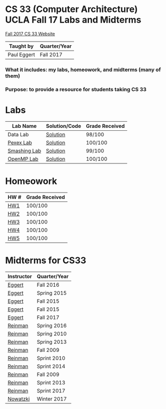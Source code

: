 # CS 33 (Computer Architecture) UCLA Fall 17 Labs and Midterms

[Fall 2017 CS 33 Website](http://web.cs.ucla.edu/classes/fall17/cs33/)

| Taught by  | Quarter/Year |
| -----------| -------------|
| Paul Eggert| Fall 2017    |

### What it includes: my labs, homeowork, and midterms (many of them)
### Purpose: to provide a resource for students taking CS 33

# Labs
| Lab Name     | Solution/Code    |  Grade Received       |
| ---------------- |  -----------------| ---------------|
| Data Lab  | [Solution](https://github.com/MikeNourian/CS-33-UCLA-Fall-17-Labs-and-Midterms/tree/master/Labs/Data%20Lab)   |  98/100           |
| [Pexex Lab](http://web.cs.ucla.edu/classes/fall17/cs33/lab/pexexlab.html) | [Solution](https://github.com/MikeNourian/CS-33-UCLA-Fall-17-Labs-and-Midterms/tree/master/Labs/Pexex%20Lab) | 100/100        |
| [Smashing Lab](http://web.cs.ucla.edu/classes/fall17/cs33/lab/smashinglab.html) | [Solution](https://github.com/MikeNourian/CS-33-UCLA-Fall-17-Labs-and-Midterms/tree/master/Labs/Smashing%20Lab) |   99/100       |
| [OpenMP Lab](http://web.cs.ucla.edu/classes/fall17/cs33/lab/openmplab.html) | [Solution](https://github.com/MikeNourian/CS-33-UCLA-Fall-17-Labs-and-Midterms/tree/master/Labs/OpenMP%20Lab) | 100/100         |


# Homeowork
| HW #  |  Grade Received       |
| ----------- |  ---------------|
| [HW1](https://github.com/MikeNourian/CS-33-UCLA-Fall-17-Labs-and-Midterms/tree/master/Homework/HW1)  | 100/100           |
| [HW2](https://github.com/MikeNourian/CS-33-UCLA-Fall-17-Labs-and-Midterms/tree/master/Homework/HW2)  | 100/100        |
| [HW3](https://github.com/MikeNourian/CS-33-UCLA-Fall-17-Labs-and-Midterms/tree/master/Homework/HW3)  | 100/100          |
| [HW4](https://github.com/MikeNourian/CS-33-UCLA-Fall-17-Labs-and-Midterms/tree/master/Homework/HW4)  | 100/100         |
| [HW5](https://github.com/MikeNourian/CS-33-UCLA-Fall-17-Labs-and-Midterms/tree/master/Homework/HW5)  | 100/100         |



# Midterms for CS33
| Instructor  |  Quarter/Year       |
| ----------- |  ---------------|
| [Eggert](https://github.com/MikeNourian/CS-33-UCLA-Fall-17-Labs-and-Midterms/blob/master/Midterms/CS33_Eggert_MT_Midterm1_1%20(1).pdf)  | Fall 2016           |
| [Eggert](https://github.com/MikeNourian/CS-33-UCLA-Fall-17-Labs-and-Midterms/blob/master/Midterms/CS33_Eggert_Midterm1.pdf)  | Spring 2015        |
| [Eggert](https://github.com/MikeNourian/CS-33-UCLA-Fall-17-Labs-and-Midterms/blob/master/Midterms/CS_33_Eggert_MT1_.pdf)  | Fall 2015          |
| [Eggert](https://github.com/MikeNourian/CS-33-UCLA-Fall-17-Labs-and-Midterms/blob/master/Midterms/CS_33_Eggert_MT1_.pdf)  | Fall 2015          |
| [Eggert](https://github.com/MikeNourian/CS-33-UCLA-Fall-17-Labs-and-Midterms/blob/master/Midterms/CS_33_Eggert_MT1_Fall17_o_id908.pdf)  | Fall 2017          |
| [Reinman](https://github.com/MikeNourian/CS-33-UCLA-Fall-17-Labs-and-Midterms/blob/master/Midterms/CS33_Reinman_MT1_Spring2016_.pdf)  | Spring 2016         |
| [Reinman](https://github.com/MikeNourian/CS-33-UCLA-Fall-17-Labs-and-Midterms/blob/master/Midterms/CS_33_Reinman_MT1_Spring10_o_id58.pdf)  | Spring 2010         |
| [Reinman](https://github.com/MikeNourian/CS-33-UCLA-Fall-17-Labs-and-Midterms/blob/master/Midterms/CS_33_Reinman_MT1_Spring13_s_id353.pdf)  | Spring 2013         |
| [Reinman](https://github.com/MikeNourian/CS-33-UCLA-Fall-17-Labs-and-Midterms/blob/master/Midterms/CS_33_Reinman_MT2_Fall09_o_id432.pdf)  | Fall 2009         |
| [Reinman](https://github.com/MikeNourian/CS-33-UCLA-Fall-17-Labs-and-Midterms/blob/master/Midterms/CS_33_Reinman_MT2_Spring10_o_id57.pdf)  | Sprint 2010         |
| [Reinman](https://github.com/MikeNourian/CS-33-UCLA-Fall-17-Labs-and-Midterms/blob/master/Midterms/CS_33_Reinman_MT2_Spring14_o_id427.pdf)  | Sprint 2014         |
| [Reinman](https://github.com/MikeNourian/CS-33-UCLA-Fall-17-Labs-and-Midterms/blob/master/Midterms/CS_33_Reinman_MT_Fall09_o_id33.pdf)  | Fall 2009         |
| [Reinman](https://github.com/MikeNourian/CS-33-UCLA-Fall-17-Labs-and-Midterms/blob/master/Midterms/CS_33_Riemann_MT2_Spring13_o_id359.pdf)  | Sprint 2013         |
| [Reinman](https://github.com/MikeNourian/CS-33-UCLA-Fall-17-Labs-and-Midterms/blob/master/Midterms/CS_33_Spring_2017_MT1.pdf)  | Sprint 2017         |
| [Nowatzki](https://github.com/MikeNourian/CS-33-UCLA-Fall-17-Labs-and-Midterms/blob/master/Midterms/CS_33_Nowatzki_MT_Winter17_s_id859.pdf)  | Winter 2017         |


